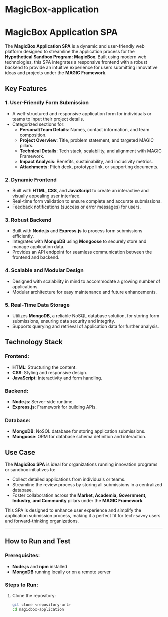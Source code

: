 # MagicBox-application
# MagicBox Application SPA

The **MagicBox Application SPA** is a dynamic and user-friendly web platform designed to streamline the application process for the **Hypothetical Sandbox Program: MagicBox**. Built using modern web technologies, this SPA integrates a responsive frontend with a robust backend to provide an intuitive experience for users submitting innovative ideas and projects under the **MAGIC Framework**.

## Key Features

### 1. **User-Friendly Form Submission**
   - A well-structured and responsive application form for individuals or teams to input their project details.
   - Categorized sections for:
     - **Personal/Team Details**: Names, contact information, and team composition.
     - **Project Overview**: Title, problem statement, and targeted MAGIC pillars.
     - **Technical Details**: Tech stack, scalability, and alignment with MAGIC Framework.
     - **Impact Analysis**: Benefits, sustainability, and inclusivity metrics.
     - **Attachments**: Pitch deck, prototype link, or supporting documents.

### 2. **Dynamic Frontend**
   - Built with **HTML, CSS**, and **JavaScript** to create an interactive and visually appealing user interface.
   - Real-time form validation to ensure complete and accurate submissions.
   - Feedback notifications (success or error messages) for users.

### 3. **Robust Backend**
   - Built with **Node.js** and **Express.js** to process form submissions efficiently.
   - Integrates with **MongoDB** using **Mongoose** to securely store and manage application data.
   - Provides an API endpoint for seamless communication between the frontend and backend.

### 4. **Scalable and Modular Design**
   - Designed with scalability in mind to accommodate a growing number of applications.
   - Modular architecture for easy maintenance and future enhancements.

### 5. **Real-Time Data Storage**
   - Utilizes **MongoDB**, a reliable NoSQL database solution, for storing form submissions, ensuring data security and integrity.
   - Supports querying and retrieval of application data for further analysis.

## Technology Stack

### Frontend:
   - **HTML**: Structuring the content.
   - **CSS**: Styling and responsive design.
   - **JavaScript**: Interactivity and form handling.

### Backend:
   - **Node.js**: Server-side runtime.
   - **Express.js**: Framework for building APIs.

### Database:
   - **MongoDB**: NoSQL database for storing application submissions.
   - **Mongoose**: ORM for database schema definition and interaction.

## Use Case

The **MagicBox SPA** is ideal for organizations running innovation programs or sandbox initiatives to:
   - Collect detailed applications from individuals or teams.
   - Streamline the review process by storing all submissions in a centralized database.
   - Foster collaboration across the **Market, Academia, Government, Industry, and Community** pillars under the **MAGIC Framework**.

This SPA is designed to enhance user experience and simplify the application submission process, making it a perfect fit for tech-savvy users and forward-thinking organizations.

---

## How to Run and Test

### Prerequisites:
- **Node.js** and **npm** installed
- **MongoDB** running locally or on a remote server

### Steps to Run:
1. Clone the repository:
   ```bash
   git clone <repository-url>
   cd magicbox-application
